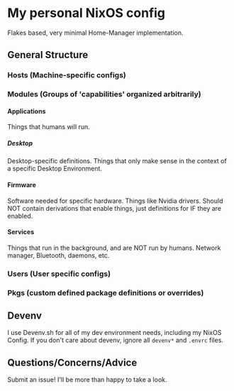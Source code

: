 # My personal NixOS config
Flakes based, very minimal Home-Manager implementation.

## General Structure
### Hosts (Machine-specific configs)
### Modules (Groups of 'capabilities' organized arbitrarily)
#### Applications
Things that humans will run.
##### Desktop
Desktop-specific definitions. Things that only make sense in the context of a specific Desktop Environment.
#### Firmware
Software needed for specific hardware. Things like Nvidia drivers.
Should NOT contain derivations that enable things, just definitions for IF they are enabled.
#### Services
Things that run in the background, and are NOT run by humans. Network manager, Bluetooth, daemons, etc.
### Users (User specific configs)
### Pkgs (custom defined package definitions or overrides)

## Devenv
I use Devenv.sh for all of my dev environment needs, including my NixOS Config.
If you don't care about devenv, ignore all `devenv*` and `.envrc` files.

## Questions/Concerns/Advice
Submit an issue! I'll be more than happy to take a look.
